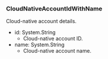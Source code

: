 ### CloudNativeAccountIdWithName
Cloud-native account details.

- id: System.String
  - Cloud-native account ID.
- name: System.String
  - Cloud-native account name.
